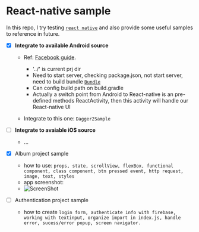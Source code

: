 # React-native sample
In this repo, I try testing [`react native`](https://facebook.github.io/react-native/) and also provide some useful samples to reference in future.

- [x] **Integrate to available Android source**
  + Ref: [Facebook guide](https://facebook.github.io/react-native/docs/integration-with-existing-apps.html). 
    + '../' is current prj dir
    + Need to start server, checking package.json, not start server, need to build bundle [`Bundle`](http://facebook.github.io/react-native/releases/0.19/docs/running-on-device-ios.html)
    + Can config build path on build.gradle
    + Actually a switch point from Android to React-native is an pre-defined methods ReactActivity, then this activity will handle our React-native UI
    
  + Integrate to this one: `Dagger2Sample`
  
- [ ] **Integrate to avaiable iOS source**
  + ...

- [x] Album project sample
  + how to use: `props, state, scrollView, flexBox, functional component, class component, btn pressed event, http request, image, text, styles`
  + app screenshot:
  + ![ScreenShot](https://cloud.githubusercontent.com/assets/13033746/25481299/b5801a8e-2b76-11e7-9f44-7eb0ce621be3.png)
    
- [ ] Authentication project sample
  + how to create `login form, authenticate info with firebase, working with textinput, organize import in index.js, handle error, sucess/error popup, screen navigator.`




